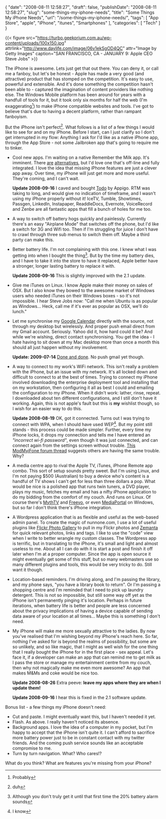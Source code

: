 {
    "date": "2008-08-11 12:58:27",
    "draft": false,
    "publishDate": "2008-08-11 12:58:27",
    "slug": "some-things-my-iphone-needs",
    "title": "Some Things My iPhone Needs",
    "url": "\/some-things-my-iphone-needs\/",
    "tags": [
        "App Store",
        "apple",
        "iPhone",
        "itunes",
        "Smartphones"
    ],
    "categories": [
        "Tech"
    ]
}

{{< figure src="https://turbo.geekorium.com.au/wp-content/uploads/100x150.jpg" attrlink="http://www.daylife.com/image/06v1ekSgOD4QC" attr="Image by Getty Images" caption="SAN FRANCISCO, CA - JANUARY 9: Apple CEO Steve Jobs" >}}

The iPhone is awesome. Lets just get that out there. You can deny it, or call me a fanboy, but let's be honest - Apple has made a very good (and attractive) product that has stomped on the competition. It's easy to use, powerful and extensible. And it's done something the competition hasn't been able to - captured the imagination of content providers like nothing else. The Windows Mobile platform has been around for years with a handfull of tools for it, but it took only six months for half the web (I'm exaggerating[^probably]) to make iPhone compatible websites and tools. I've got to believe that's due to having a decent platform, rather than rampant fanboyism.

But the iPhone isn't perfect[^duh]. What follows is a list of a few things I would like to see for and on my iPhone. Before I start, can I just clarify so I don't get interrupted in my flow: Anything I ask for I'd like as a native iPhone app, through the App Store - not some Jailbroken app that's going to require me to tinker.

- Cool new apps. I'm waiting on a native Remember the Milk app. It's imminent. There [are](http://www.appigo.com/todo/) [alternatives](http://www.rememberthemilk.com/services/iphone/), but I'd love one that's off-line and fully integrated. I love the idea that missing iPhone features are just a clever app away. Over time, my iPhone will just get more and more useful. They're coming, and I can't wait.

    **Update 2008-09-16** I caved and bought [Todo](http://www.appigo.com/todo/) by Appigo. RTM was taking to long, and would give no indication of timeframe, and I wasn't using my iPhone properly without it! IceTV, Tumble, Showtimes, Passgen, LinkedIn, Instapaper, ReaddleDocs, Evernote, VoiceRecord and Zenbe are all fantastic apps that fill a bunch of holes for me too.

- A way to switch off battery hogs quickly and painlessly. Currently there's an easy "Airplane Mode" that switches off the phone, but I'd like a switch for 3G and Wifi too. Then if I'm struggling for juice I don't have to crawl through three sub menus to switch them off. Maybe a third party can make this.

- Better battery life. I'm not complaining with this one. I knew what I was getting into when I bought the thing[^battery]. But by the time my battery dies, and I have to take it into the store to have it replaced, Apple better have a stronger, longer lasting battery to replace it with.

    **Update 2008-09-16** This is slightly improved with the 2.1 update.

- Give me iTunes on Linux. I know Apple make their money on sales of OSX. But I also know they bowed to the awesome market of Windows users who needed iTunes on their Windows boxes - so it's not impossible. I hear Steve Jobs now: "Call me when Ubuntu is as popular as Windows... Heck, call me if it's ever as popular as OSX, we'll do lunch."

- Let me synchronise my [Google Calendar](http://calendar.google.com/) directly with the source, not through my desktop but wirelessly. And proper push email direct from my Gmail account. Seriously. Yahoo did it, how hard could it be? And while we're wishing, direct contact synchronising. You get the idea - I hate having to sit down at my Mac desktop more than once a month this should all just happen without my involvement.

    **Update: 2009-07-14** [Done and done](http://www.google.com/support/mobile/bin/answer.py?hl=en&answer=138740). No push gmail yet though.

- A way to connect to my work's WiFi network. This isn't really a problem with the iPhone, but an issue with my network. It's all locked down and difficult to connect to at the best of times. Trying to connect my iPhone involved downloading the enterprise deployment tool and installing that on my workstation, then configuring it all as best I could and emailing the configuration to my iPhone. When it didn't work: lather, rinse, repeat. I downloaded about ten different configurations, and I still don't have it working. Again, this is not apple's fault but this is **my** wishlist though, so I wish for an easier way to do this.

    **Update 2008-08-19** OK, got it connected. Turns out I was trying to connect with WPA, when I should have used WEP[^wep]. But my point still stands - this process could be made simpler. Further, every time my iPhone locks, it drops my connection and tells me I have entered an *"incorrect wi-fi password"*, even though it was just connected, and can connect again from the settings screen without trouble. [This ModMyiFone forum thread](http://www.modmyifone.com/forums/general-iphone-chat/234641-wifi-password-issues.html) suggests others are having the same trouble. Why?

- A media centre app to rival the Apple TV, iTunes, iPhone Remote app combo. This sort of setup sounds pretty sweet. But I'm using Linux, and I'm not paying $500 (Australian) to buy a device who's content is a handful of TV shows I can't get for less than three dollars a pop. What would be nice is a polished app that runs twin tuners, a DVD player, plays my music, fetches my email and has a nifty iPhone application to do my bidding from the comfort of my couch. And runs on Linux. Of course there's [MythTV](http://www.mythtv.org/) and [Freevo](http://freevo.sourceforge.net/), or even [MediaPortal](http://www.team-mediaportal.com/) on Windows, but so far I don't think there's iPhone integration.

- A Wordpress application that is as flexible and useful as the web-based admin panel. To create the magic of nunnone.com, I use a lot of useful plugins like [Flickr Photo Gallery](http://www.tantannoodles.com/toolkit/photo-album/) to pull in my Flickr photos and [Zemanta](http://www.zemanta.com/welcome/wordpress/) for quick relevant photos, links and tags. I like to use the "code" view when I write to better wrangle my custom classes. The Wordpress app is terrific, but in translating to the iPhone, it's small and light and almost useless to me. About all I can do with it is start a post and finish it off later when I'm at a proper computer. Since the app is open source it might eventually get some of this stuff, but so many webmasters use so many different plugins and tools, this would be very tricky to do. Still want it though.

- Location-based reminders. I'm driving along, and I'm passing the library, and my phone says, "you have a library book to return". Or I'm passing a shopping centre and I'm reminded that I need to pick up laundry detergent. This is not so impossible, but still some way off yet as the iPhone isn't permanently pinging it's location. Perhaps in future iterations, when battery life is better and people are less concerned about the privacy implications of having a device capable of sending data aware of your location at all times... Maybe this is something I don't need.

- My iPhone will make me more sexually attractive to the ladies. By now you've realised that I'm wishing beyond my iPhone's reach here. So far, nothing I've asked for is beyond the realms of possibility, but some are so unlikely, and so like magic, that I might as well wish for the one thing that I really bought the iPhone for in the first place - sex appeal. Let's face it, if a developer can make an app that can remind me to get milk as I pass the store or manage my entertainment centre from my couch, then why not magically make me even more awesome? An app that makes M&Ms and coke would be nice too.

    **Update 2008-08-26** Extra peeve: **leave my apps where they are when I update them!**

    **Update 2008-09-16** I hear this is fixed in the 2.1 software update.

Bonus list - a few things my iPhone doesn't need:

-  Cut and paste. I might eventually want this, but I haven't needed it yet.
- Flash. As above. I really haven't noticed its absence.
- Background apps. I love the idea of a computer in my pocket, but I'm happy to accept that the iPhone isn't quite it. I can't afford to sacrifice more battery power just to be in constant contact with my twitter friends. And the coming push service sounds like an acceptable compromise to me.
- Turn by turn navigation. What? Who cares!?

What do you think? What are features you're missing from your iPhone?

[^probably]:Probably
[^duh]:duh
[^wep]:I know
[^battery]:Although you don't truly get it until that first time the 20% battery alarm sounds
